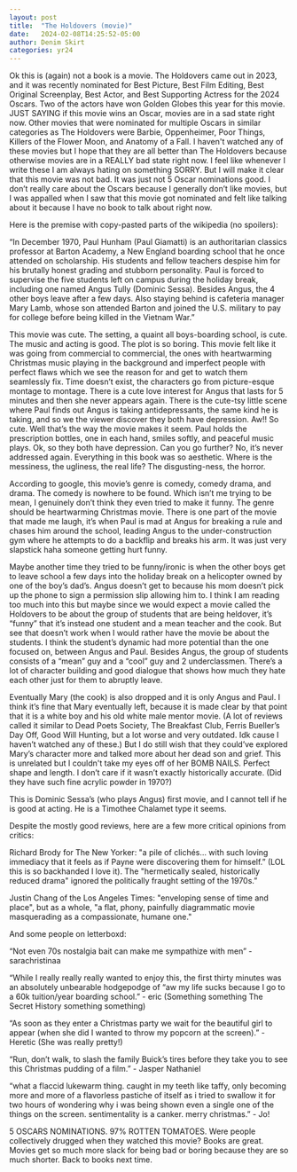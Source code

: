 ```yaml
---
layout: post
title:  "The Holdovers (movie)"
date:   2024-02-08T14:25:52-05:00
author: Denim Skirt
categories: yr24
---
```

Ok this is (again) not a book is a movie. The Holdovers came out in 2023, and it was recently nominated for Best Picture, Best FiIm Editing, Best Original Screenplay, Best Actor, and Best Supporting Actress for the 2024 Oscars. Two of the actors have won Golden Globes this year for this movie. JUST SAYING if this movie wins an Oscar, movies are in a sad state right now. Other movies that were nominated for multiple Oscars in similar categories as The Holdovers were Barbie, Oppenheimer, Poor Things, Killers of the Flower Moon, and Anatomy of a Fall. I haven't watched any of these movies but I hope that they are all better than The Holdovers because otherwise movies are in a REALLY bad state right now. I feel like whenever I write these I am always hating on something SORRY. But I will make it clear that this movie was not bad. It was just not 5 Oscar nominations good. I don’t really care about the Oscars because I generally don’t like movies, but I was appalled when I saw that this movie got nominated and felt like talking about it because I have no book to talk about right now. 

Here is the premise with copy-pasted parts of the wikipedia (no spoilers):

“In December 1970, Paul Hunham (Paul Giamatti) is an authoritarian classics professor at Barton Academy, a New England boarding school that he once attended on scholarship. His students and fellow teachers despise him for his brutally honest grading and stubborn personality. Paul is forced to supervise the five students left on campus during the holiday break, including one named Angus Tully (Dominic Sessa). Besides Angus, the 4 other boys leave after a few days. Also staying behind is cafeteria manager Mary Lamb, whose son attended Barton and joined the U.S. military to pay for college before being killed in the Vietnam War.” 

This movie was cute. The setting, a quaint all boys-boarding school, is cute. The music and acting is good. The plot is so boring. This movie felt like it was going from commercial to commercial, the ones with heartwarming Christmas music playing in the background and imperfect people with perfect flaws which we see the reason for and get to watch them seamlessly fix. Time doesn’t exist, the characters go from picture-esque montage to montage. There is a cute love interest for Angus that lasts for 5 minutes and then she never appears again. There is the cute-tsy little scene where Paul finds out Angus is taking antidepressants, the same kind he is taking, and so we the viewer discover they both have depression. Aw!! So cute. Well that’s the way the movie makes it seem. Paul holds the prescription bottles, one in each hand, smiles softly, and peaceful music plays. Ok, so they both have depression. Can you go further? No, it’s never addressed again. Everything in this book was so aesthetic. Where is the messiness, the ugliness, the real life? The disgusting-ness, the horror. 

According to google, this movie’s genre is comedy, comedy drama, and drama. The comedy is nowhere to be found. Which isn’t me trying to be mean, I genuinely don’t think they even tried to make it funny. The genre should be heartwarming Christmas movie. There is one part of the movie that made me laugh, it’s when Paul is mad at Angus for breaking a rule and chases him around the school, leading Angus to the under-construction gym where he attempts to do a backflip and breaks his arm. It was just very slapstick haha someone getting hurt funny. 

Maybe another time they tried to be funny/ironic is when the other boys get to leave school a few days into the holiday break on a helicopter owned by one of the boy’s dad’s. Angus doesn’t get to because his mom doesn’t pick up the phone to sign a permission slip allowing him to. I think I am reading too much into this but maybe since we would expect a movie called the Holdovers to be about the group of students that are being heldover, it’s “funny” that it’s instead one student and a mean teacher and the cook. But see that doesn’t work when I would rather have the movie be about the students. I think the student’s dynamic had more potential than the one focused on, between Angus and Paul. Besides Angus, the group of students consists of a “mean” guy and a “cool” guy and 2 underclassmen. There’s a lot of character building and good dialogue that shows how much they hate each other just for them to abruptly leave. 

Eventually Mary (the cook) is also dropped and it is only Angus and Paul. I think it’s fine that Mary eventually left, because it is made clear by that point that it is a white boy and his old white male mentor movie. (A lot of reviews called it similar to Dead Poets Society, The Breakfast Club, Ferris Bueller’s Day Off, Good Will Hunting, but a lot worse and very outdated. Idk cause I haven’t watched any of these.) But I do still wish that they could’ve explored Mary’s character more and talked more about her dead son and grief. This is unrelated but I couldn't take my eyes off of her BOMB NAILS. Perfect shape and length. I don’t care if it wasn’t exactly historically accurate. (Did they have such fine acrylic powder in 1970?) 

This is Dominic Sessa’s (who plays Angus) first movie, and I cannot tell if he is good at acting. He is a Timothee Chalamet type it seems. 

Despite the mostly good reviews, here are a few more critical opinions from critics:

Richard Brody for The New Yorker: "a pile of clichés… with such loving immediacy that it feels as if Payne were discovering them for himself.” (LOL this is so backhanded I love it). The "hermetically sealed, historically reduced drama" ignored the politically fraught setting of the 1970s.”

Justin Chang of the Los Angeles Times: "enveloping sense of time and place", but as a whole, "a flat, phony, painfully diagrammatic movie masquerading as a compassionate, humane one." 

And some people on letterboxd: 

“​Not even 70s nostalgia bait can make me sympathize with men” - sarachristinaa 

“While I really really really wanted to enjoy this, the first thirty minutes was an absolutely unbearable hodgepodge of “aw my life sucks because I go to a 60k tuition/year boarding school.” - eric (Something something The Secret History something something)

“As soon as they enter a Christmas party we wait for the beautiful girl to appear (when she did I wanted to throw my popcorn at the screen).” - Heretic (She was really pretty!)

“Run, don’t walk, to slash the family Buick’s tires before they take you to see this Christmas pudding of a film.” - Jasper Nathaniel

“what a flaccid lukewarm thing. caught in my teeth like taffy, only becoming more and more of a flavorless pastiche of itself as i tried to swallow it for two hours of wondering why i was being shown even a single one of the things on the screen. sentimentality is a canker. merry christmas.” - Jo!

5 OSCARS NOMINATIONS. 97% ROTTEN TOMATOES. Were people collectively drugged when they watched this movie? Books are great. Movies get so much more slack for being bad or boring because they are so much shorter. Back to books next time. 
